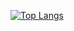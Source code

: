 [![Top Langs](https://github-readme-stats.vercel.app/api/top-langs/?username=eeeeeeeeeeeeasyhun)](https://github.com/anuraghazra/github-readme-stats)

